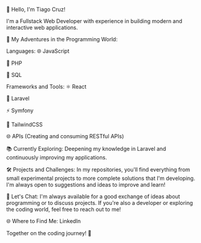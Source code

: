 👋 Hello, I'm Tiago Cruz!

I'm a Fullstack Web Developer with experience in building modern and interactive web applications.

🚀 My Adventures in the Programming World:

Languages:
🌐 JavaScript

🐘 PHP

💾 SQL

Frameworks and Tools:
⚛️ React

🚀 Laravel

⚡ Symfony

🎨 TailwindCSS

🌐 APIs (Creating and consuming RESTful APIs)

📚 Currently Exploring:
Deepening my knowledge in Laravel and continuously improving my applications.

🛠️ Projects and Challenges:
In my repositories, you'll find everything from small experimental projects to more complete solutions that I'm developing. I'm always open to suggestions and ideas to improve and learn!

💬 Let's Chat:
I'm always available for a good exchange of ideas about programming or to discuss projects. If you're also a developer or exploring the coding world, feel free to reach out to me!

🌐 Where to Find Me:
LinkedIn

Together on the coding journey! 🚀
